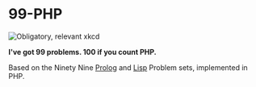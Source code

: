 # 99-PHP

![Obligatory, relevant xkcd](http://imgs.xkcd.com/comics/perl_problems.png)

**I've got 99 problems. 100 if you count PHP.**

Based on the Ninety Nine [Prolog](https://sites.google.com/site/prologsite/prolog-problems/) and [Lisp](http://www.ic.unicamp.br/~meidanis/courses/mc336/2006s2/funcional/L-99_Ninety-Nine_Lisp_Problems.html) Problem sets, implemented in PHP.


